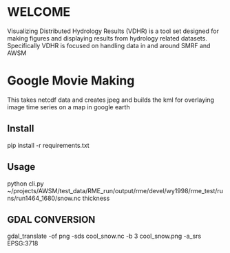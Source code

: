 WELCOME
=======

Visualizing Distributed Hydrology Results (VDHR) is a tool set designed for 
making figures and displaying results from hydrology related datasets. 
Specifically VDHR is focused on handling data in and around SMRF and AWSM 


Google Movie Making
===================

This takes netcdf data and creates jpeg and builds the kml for overlaying
image time series  on a map in google earth

Install
-------
 
pip install -r requirements.txt

Usage
-----

python cli.py ~/projects/AWSM/test_data/RME_run/output/rme/devel/wy1998/rme_test/runs/run1464_1680/snow.nc  thickness

GDAL CONVERSION
---------------
gdal_translate -of png -sds cool_snow.nc -b 3  cool_snow.png -a_srs EPSG:3718

